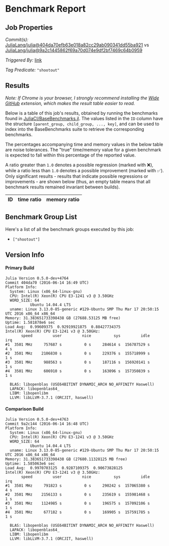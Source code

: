# Benchmark Report

## Job Properties

*Commit(s):* [JuliaLang/julia@404da70efb63e018a82cc29ab090341dd55ba921](https://github.com/JuliaLang/julia/commit/404da70efb63e018a82cc29ab090341dd55ba921) vs [JuliaLang/julia@9a2c1445862f69a70d074e9df2bf7469c64b0959](https://github.com/JuliaLang/julia/commit/9a2c1445862f69a70d074e9df2bf7469c64b0959)

*Triggered By:* [link](https://github.com/JuliaLang/julia/commit/404da70efb63e018a82cc29ab090341dd55ba921#commitcomment-17867166)

*Tag Predicate:* `"shootout"`

## Results

*Note: If Chrome is your browser, I strongly recommend installing the [Wide GitHub](https://chrome.google.com/webstore/detail/wide-github/kaalofacklcidaampbokdplbklpeldpj?hl=en)
extension, which makes the result table easier to read.*

Below is a table of this job's results, obtained by running the benchmarks found in
[JuliaCI/BaseBenchmarks.jl](https://github.com/JuliaCI/BaseBenchmarks.jl). The values
listed in the `ID` column have the structure `[parent_group, child_group, ..., key]`,
and can be used to index into the BaseBenchmarks suite to retrieve the corresponding
benchmarks.

The percentages accompanying time and memory values in the below table are noise tolerances. The "true"
time/memory value for a given benchmark is expected to fall within this percentage of the reported value.

A ratio greater than `1.0` denotes a possible regression (marked with :x:), while a ratio less
than `1.0` denotes a possible improvement (marked with :white_check_mark:). Only significant results - results
that indicate possible regressions or improvements - are shown below (thus, an empty table means that all
benchmark results remained invariant between builds).

| ID | time ratio | memory ratio |
|----|------------|--------------|

## Benchmark Group List

Here's a list of all the benchmark groups executed by this job:

- `["shootout"]`

## Version Info

#### Primary Build

```
Julia Version 0.5.0-dev+4764
Commit 404da70 (2016-06-14 16:49 UTC)
Platform Info:
  System: Linux (x86_64-linux-gnu)
  CPU: Intel(R) Xeon(R) CPU E3-1241 v3 @ 3.50GHz
  WORD_SIZE: 64
           Ubuntu 14.04.4 LTS
  uname: Linux 3.13.0-85-generic #129-Ubuntu SMP Thu Mar 17 20:50:15 UTC 2016 x86_64 x86_64
Memory: 31.383651733398438 GB (27688.53125 MB free)
Uptime: 1.581878e6 sec
Load Avg:  0.99609375  0.92919921875  0.88427734375
Intel(R) Xeon(R) CPU E3-1241 v3 @ 3.50GHz: 
       speed         user         nice          sys         idle          irq
#1  3501 MHz     757687 s          0 s     284614 s  156787529 s          4 s
#2  3501 MHz    2106830 s          0 s     229376 s  155718999 s          1 s
#3  3501 MHz     988563 s          0 s     187116 s  156920141 s          1 s
#4  3501 MHz     606910 s          0 s     163096 s  157350839 s          1 s

  BLAS: libopenblas (USE64BITINT DYNAMIC_ARCH NO_AFFINITY Haswell)
  LAPACK: libopenblas64_
  LIBM: libopenlibm
  LLVM: libLLVM-3.7.1 (ORCJIT, haswell)

```

#### Comparison Build

```
Julia Version 0.5.0-dev+4763
Commit 9a2c144 (2016-06-14 16:48 UTC)
Platform Info:
  System: Linux (x86_64-linux-gnu)
  CPU: Intel(R) Xeon(R) CPU E3-1241 v3 @ 3.50GHz
  WORD_SIZE: 64
           Ubuntu 14.04.4 LTS
  uname: Linux 3.13.0-85-generic #129-Ubuntu SMP Thu Mar 17 20:50:15 UTC 2016 x86_64 x86_64
Memory: 31.383651733398438 GB (27680.11328125 MB free)
Uptime: 1.585063e6 sec
Load Avg:  0.9970703125  0.9287109375  0.90673828125
Intel(R) Xeon(R) CPU E3-1241 v3 @ 3.50GHz: 
       speed         user         nice          sys         idle          irq
#1  3501 MHz     791823 s          0 s     290242 s  157065380 s          4 s
#2  3501 MHz    2156133 s          0 s     235619 s  155981468 s          1 s
#3  3501 MHz    1124985 s          0 s     196575 s  157092106 s          1 s
#4  3501 MHz     677182 s          0 s     169905 s  157591785 s          1 s

  BLAS: libopenblas (USE64BITINT DYNAMIC_ARCH NO_AFFINITY Haswell)
  LAPACK: libopenblas64_
  LIBM: libopenlibm
  LLVM: libLLVM-3.7.1 (ORCJIT, haswell)

```
